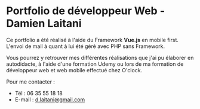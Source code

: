 # Portfolio de développeur Web - Damien Laitani

Ce portfolio a été réalisé à l'aide du Framework __Vue.js__ en mobile first. L'envoi de mail à quant à lui été géré avec PHP sans Framework.

Vous pourrez y retrouver mes différentes réalisations que j'ai pu élaborer en autodidacte, à l'aide d'une formation Udemy ou lors de ma formation de développeur web et web mobile effectué chez O'clock.

Pour me contacter :
- Tél : 06 35 55 18 18
- E-mail : d.laitani@gmail.com